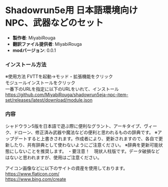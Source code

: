 # Shadowrun5e用 日本語環境向けNPC、武器などのセット

* **製作者**: MiyabiRouga
* **翻訳ファイル提供者**: MiyabiRouga
* **modバージョン**: 0.0.1

### インストール方法
※使用方法
FVTTを起動→モッド・拡張機能をクリック  
モジュールインストールをクリック  
一番下のURLを指定に以下のURLをいれて、インストール  
https://github.com/MiyabiRouga/shadowrun5eja-npc-item-set/releases/latest/download/module.json

### 内容
シャドウラン5版を日本語で遊ぶ際に便利なグラント、アーキタイプ、ヴィーク、ドローン、修正済み武器や魔法などの便利と思われるものの辞典です。
※アップデートすると上書きされます。作成者により、更新されますので、各自で更新したり、共有辞典として使わないようにご注意ください。
※辞典を更新可能状態にしないことを推奨します。
・要注意！　現状人柱版です。データ破損などはないと思われますが、使用はご注意ください。

アイコン画像などに以下のサイトの資産を使用しております。  
https://www.flaticon.com/  
https://www.bing.com/create  
  
 
